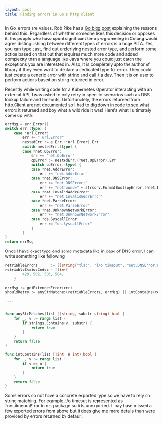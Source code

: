 ```yaml
---
layout: post
title: Finding errors in Go's http client
---
```


In Go, errors are values. Rob Pike has a [Go blog post](https://blog.golang.org/errors-are-values) explaining the reasons behind this. Regardless of whether someone likes this decision or opposes it, the people who have spent significant time programming in Golang would agree distinguishing between different types of errors is a huge PITA. Yes, you can type cast, find out underlying nested error type, and perform some action based on that but that requires much more code and added complexity than a language like Java where you could just catch the exceptions you are interested in. Also, it is completely upto the author of library if they even want to declare a dedicated type for error. They could just create a generic error with string and call it a day. Then it is on user to perform actions based on string returned in error.

Recently while writing code for a Kubernetes Operator interacting with an external API, I was asked to only retry in specific scenarios such as DNS lookup failure and timeouts. Unfortunately, the errors returned from http.Client are not documented so I had to dig down in code to see what errors it returned and boy what a wild ride it was! Here's what I ultimately came up with:

```go
errMsg = err.Error()
switch err.(type) {
	case *url.Error:
		err += " url.Error"
		nestedErr := e.Err.(*url.Error).Err
		switch nestedErr.(type) {
		case *net.OpError:
			err += "net.OpError"
			opError := nestedErr.(*net.OpError).Err
			switch opError.(type) {
			case *net.AddrError:
				err += "net.AddrError"
			case *net.DNSError:
				err += "net.DNSError;"
				err += "notfound=" + strconv.FormatBool(opError.(*net.DNSError).IsNotFound)
			case *net.InvalidAddrError:
				err += "net.InvalidAddrError"
			case *net.ParseError:
				err += "net.ParseError"
			case *net.UnknownNetworkError:
				err += "net.UnknownNetworkError"
			case *os.SyscallError:
				err += "os.SyscallError"
			}
		}
}
return errMsg
```

Once I have exact type and some metadata like in case of DNS error, I can write something like following:

```go
retriableErrors      := []string{"tls:", "i/o timeout", "net.DNSError;notfound=false", "net.UnknownNetworkError", "os.SyscallError"}
retriableStatusCodes = []int{
		429, 502, 503, 504,
	}

errMsg := getExtendedError(err)
shouldRetry := anyStrMatches(retriableErrors, errMsg) || intContains(retriableStatusCodes, resp.StatusCode)

....


func anyStrMatches(list []string, substr string) bool {
	for _, v := range list {
		if strings.Contains(v, substr) {
			return true
		}
	}
	return false
}

func intContains(list []int, n int) bool {
	for _, v := range list {
		if v == n {
			return true
		}
	}
	return false
}
```

Some errors do not have a concrete exported type so we have to rely on string matching. For example, i/o timeout is represented as *net.timeoutError in net package so it is unexported. I may have missed a few exported errors from above but it does give me more details than were provided by errors returned by default.